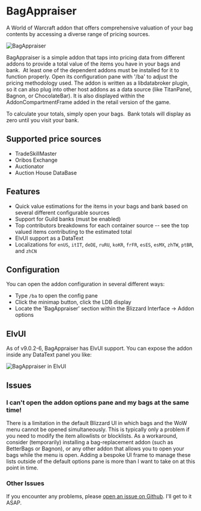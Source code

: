 # BagAppraiser

A World of Warcraft addon that offers comprehensive valuation of your bag contents by accessing a diverse range of pricing sources.

![BagAppraiser](https://i.imgur.com/Zagxpho.png)

BagAppraiser is a simple addon that taps into pricing data from different addons to provide a total value of the items you have in your bags and bank.  At least one of the dependent addons must be installed for it to function properly.  Open its configuration pane with '/ba' to adjust the pricing methodology used.  The addon is written as a libdatabroker plugin, so it can also plug into other host addons as a data source (like TitanPanel, Bagnon, or ChocolateBar).  It is also displayed within the AddonCompartmentFrame added in the retail version of the game.

To calculate your totals, simply open your bags.  Bank totals will display as zero until you visit your bank.

## Supported price sources

- TradeSkillMaster
- Oribos Exchange
- Auctionator
- Auction House DataBase

## Features

* Quick value estimations for the items in your bags and bank based on several different configurable sources
* Support for Guild banks (must be enabled)
* Top contributors breakdowns for each container source -- see the top valued items contributing to the estimated total
* ElvUI support as a DataText
* Localizations for `enUS`, `itIT`, `deDE`, `ruRU`, `koKR`, `frFR`, `esES`, `esMX`, `zhTW`, `ptBR`, and `zhCN`

## Configuration

You can open the addon configuration in several different ways:

* Type `/ba` to open the config pane
* Click the minimap button, click the LDB display
* Locate the 'BagAppraiser' section within the Blizzard Interface -> Addon options

## ElvUI

As of v9.0.2-6, BagAppraiser has ElvUI support.  You can expose the addon inside any DataText panel you like:

![BagAppraiser in ElvUI](https://i.imgur.com/jJLrxys.png)

## Issues

### I can't open the addon options pane and my bags at the same time!

There is a limitation in the default Blizzard UI in which bags and the WoW menu cannot be opened simultaneously.  This is typically only a problem if you need to modify the item allowlists or blocklists.  As a workaround, consider (temporarily) installing a bag-replacement addon (such as BetterBags or Bagnon), or any other addon that allows you to open your bags while the menu is open.  Adding a bespoke UI frame to manage these lists outside of the default options pane is more than I want to take on at this point in time.

### Other Issues

If you encounter any problems, please [open an issue on Github](https://github.com/clocklear/BagAppraiser/issues).  I'll get to it ASAP.
